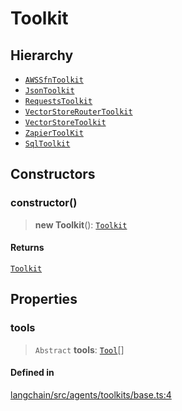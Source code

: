 Toolkit
=======

Hierarchy[](#hierarchy "Direct link to Hierarchy")
---------------------------------------------------

*   [`AWSSfnToolkit`](/docs/api/agents_toolkits_aws_sfn/classes/AWSSfnToolkit)
*   [`JsonToolkit`](/docs/api/agents/classes/JsonToolkit)
*   [`RequestsToolkit`](/docs/api/agents/classes/RequestsToolkit)
*   [`VectorStoreRouterToolkit`](/docs/api/agents/classes/VectorStoreRouterToolkit)
*   [`VectorStoreToolkit`](/docs/api/agents/classes/VectorStoreToolkit)
*   [`ZapierToolKit`](/docs/api/agents/classes/ZapierToolKit)
*   [`SqlToolkit`](/docs/api/agents_toolkits_sql/classes/SqlToolkit)

Constructors[](#constructors "Direct link to Constructors")
------------------------------------------------------------

### constructor()[](#constructor "Direct link to constructor()")

> **new Toolkit**(): [`Toolkit`](/docs/api/agents/classes/Toolkit)

#### Returns[](#returns "Direct link to Returns")

[`Toolkit`](/docs/api/agents/classes/Toolkit)

Properties[](#properties "Direct link to Properties")
------------------------------------------------------

### tools[](#tools "Direct link to tools")

> `Abstract` **tools**: [`Tool`](/docs/api/tools/classes/Tool)\[\]

#### Defined in[](#defined-in "Direct link to Defined in")

[langchain/src/agents/toolkits/base.ts:4](https://github.com/hwchase17/langchainjs/blob/1c1274d/langchain/src/agents/toolkits/base.ts#L4)